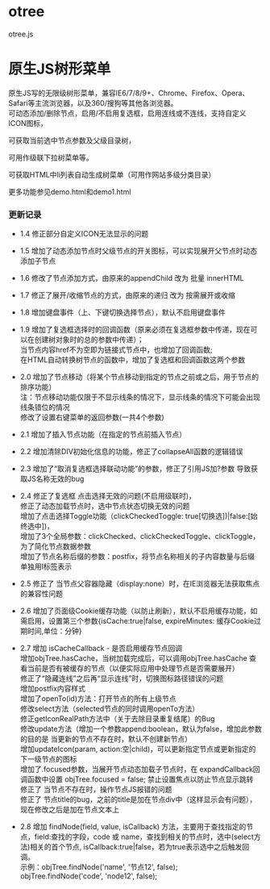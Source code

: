 # otree

otree.js

# 原生JS树形菜单

原生JS写的无限级树形菜单，兼容IE6/7/8/9+、Chrome、Firefox、Opera、Safari等主流浏览器，以及360/搜狗等其他各浏览器。 <br />
可动态添加/删除节点，启用/不启用复选框，启用连线或不连线，支持自定义ICON图标，

可获取当前选中节点参数及父级目录树，

可用作级联下拉树菜单等。 

可获取HTML中li列表自动生成树菜单（可用作网站多级分类目录） 

更多功能参见demo.html和demo1.html

### 更新记录

* 1.4 修正部分自定义ICON无法显示的问题

* 1.5 增加了动态添加节点时父级节点的开关图标，可以实现展开父节点时动态添加子节点

* 1.6 修改了节点添加方式，由原来的appendChild 改为 批量 innerHTML

* 1.7 修正了展开/收缩节点的方式，由原来的递归 改为 按需展开或收缩

* 1.8 增加键盘事件（上、下键切换选择节点），默认不启用键盘事件

* 1.9 增加了复选框选择时的回调函数（原来必须在复选框参数中传递，现在可以在创建树对象时的总的参数中传递）；<br />
    当节点内容href不为空即为链接式节点中，也增加了回调函数;<br />
    在HTML自动转换树节点的函数中，增加了复选框和回调函数这两个参数<br />

* 2.0 增加了节点移动（将某个节点移动到指定的节点之前或之后，用于节点的排序功能）<br />
    注：节点移动功能仅限于不显示线条的情况下，显示线条的情况下可能会出现线条错位的情况<br />
    修改了设置右键菜单的返回参数(一共4个参数)

* 2.1 增加了插入节点功能（在指定的节点前插入节点）

* 2.2 增加清除DIV初始化信息的功能，修正了collapseAll函数的逻辑错误

* 2.3 增加了“取消复选框选择联动功能”的参数，修正了引用JS加?参数 导致获取JS名称无效的bug

* 2.4 修正了复选框 点击选择无效的问题(不启用级联时)，<br />
    修正了动态加载节点时，选中节点状态切换无效的问题<br />
    增加了点击选择Toggle功能（clickCheckedToggle: true[切换选])|false:[始终选中])，<br />
    增加了3个全局参数：clickChecked、clickCheckedToggle、clickToggle，为了简化节点数据参数<br />
    增加了节点名称后缀的参数：postfix，将节点名称相关的子内容数量与后缀 单独用I标签表示

* 2.5 修正了 当节点父容器隐藏（display:none）时，在IE浏览器无法获取焦点的兼容性问题

* 2.6 增加了页面级Cookie缓存功能（以防止刷新），默认不启用缓存功能，如需启用，设置第三个参数{isCache:true|false, expireMinutes: 缓存Cookie过期时间,单位：分钟}

* 2.7 增加 isCacheCallback - 是否启用缓存节点回调<br />
    增加objTree.hasCache，当树加载完成后，可以调用objTree.hasCache 查看当前是否有被缓存的节点（以便实际应用中处理节点是否需要展开）<br />
    修正了“隐藏连线”之后再“显示连线”时，切换图标路径错误的问题<br />
    增加postfix内容样式<br />
    增加了openTo(id)方法：打开节点的所有上级节点<br />
    修改select方法（selected节点的同时调用openTo方法）<br />
    修正getIconRealPath方法中（关于去除目录重复结尾）的Bug<br />
    修改update方法（增加一个参数append:boolean，默认为false，增加此参数的目的是 当更新的节点不存在时，默认不创建新节点）<br />
    增加updateIcon(param, action:空|child)，可以更新指定节点或更新指定的下一级节点的图标<br />
    增加了.focused参数，当展开节点动态加载子节点时，在 expandCallback回调函数中设置 objTree.focused = false; 禁止设置焦点以防止节点显示跳转<br />
    修正了 当节点不存在时，操作节点JS报错的问题<br />
    修正了 节点title的bug，之前的title是加在节点div中（这样显示会有问题），现在修改之后是加在节点文本上

* 2.8 增加 findNode(field, value, isCallback) 方法，主要用于查找指定的节点，field:查找的字段，code 或 name，查找到相关的节点时，选中(select方法)相关的首个节点, isCallback:true|false，若为true表示选中之后触发回调。
<br />示例：objTree.findNode('name', '节点12', false); objTree.findNode('code', 'node12', false);



